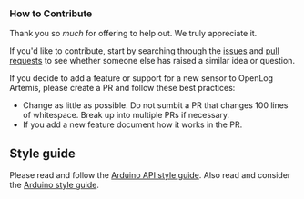 ### How to Contribute

Thank you so *much* for offering to help out. We truly appreciate it.

If you'd like to contribute, start by searching through the [issues](https://github.com/sparkfun/OpenLog_Artemis/issues) and [pull requests](https://github.com/sparkfun/OpenLog_Artemis/pulls) to see whether someone else has raised a similar idea or question.

If you decide to add a feature or support for a new sensor to OpenLog Artemis, please create a PR and follow these best practices:

* Change as little as possible. Do not sumbit a PR that changes 100 lines of whitespace. Break up into multiple PRs if necessary.
* If you add a new feature document how it works in the PR.

## Style guide

Please read and follow the [Arduino API style guide](https://www.arduino.cc/en/Reference/APIStyleGuide). Also read and consider the [Arduino style guide](https://www.arduino.cc/en/Reference/StyleGuide).
